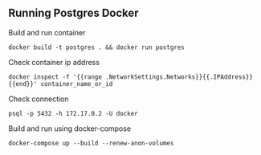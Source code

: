 ## Running Postgres Docker

Build and run container

`docker build -t postgres . && docker run postgres`

Check container ip address

`docker inspect -f '{{range .NetworkSettings.Networks}}{{.IPAddress}}{{end}}' container_name_or_id`

Check connection

`psql -p 5432 -h 172.17.0.2 -U docker`

Build and run using docker-compose

`docker-compose up --build --renew-anon-volumes`
